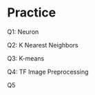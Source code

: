 # Practice  
Q1: Neuron                                             
                    
Q2: K Nearest Neighbors        
                             
Q3: K-means                               
                  
Q4: TF Image Preprocessing                         
         
Q5          
